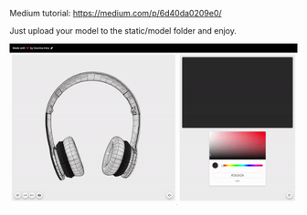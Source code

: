 Medium tutorial: https://medium.com/p/6d40da0209e0/

Just upload your model to the static/model folder and enjoy.

![](preview/0.gif)
